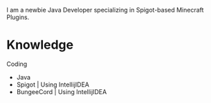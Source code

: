 I am a newbie Java Developer specializing in Spigot-based Minecraft Plugins.
# Knowledge
Coding
 - Java
 - Spigot | Using IntellijIDEA
 - BungeeCord | Using IntellijIDEA
